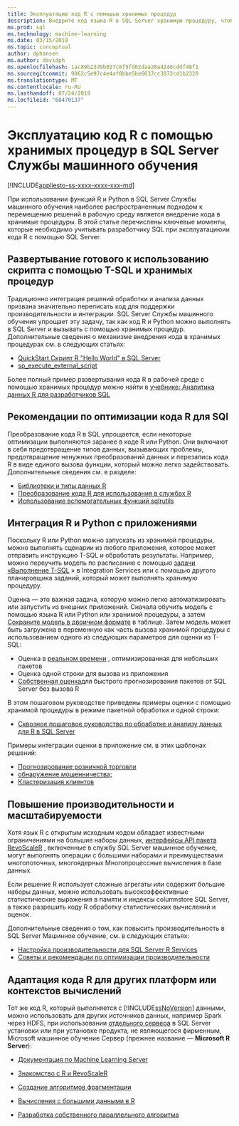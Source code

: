 ```yaml
---
title: Эксплуатацию код R с помощью хранимых процедур
description: Внедрите код языка R в SQL Server хранимую процедуру, чтобы сделать ее доступной для любого клиентского приложения, имеющего доступ к базе данных SQL Server.
ms.prod: sql
ms.technology: machine-learning
ms.date: 03/15/2019
ms.topic: conceptual
author: dphansen
ms.author: davidph
ms.openlocfilehash: 1ac89b23d9b027c8f5fd02daa28a4246cddf48f1
ms.sourcegitcommit: 9062c5e97c4e4af0bbe5be6637cc3872cd1b2320
ms.translationtype: MT
ms.contentlocale: ru-RU
ms.lasthandoff: 07/24/2019
ms.locfileid: "68470137"
---
```

# <a name="operationalize-r-code-using-stored-procedures-in-sql-server-machine-learning-services"></a>Эксплуатацию код R с помощью хранимых процедур в SQL Server Службы машинного обучения
[!INCLUDE[appliesto-ss-xxxx-xxxx-xxx-md](../../includes/appliesto-ss-xxxx-xxxx-xxx-md.md)]

При использовании функций R и Python в SQL Server Службы машинного обучения наиболее распространенным подходом к перемещению решений в рабочую среду является внедрение кода в хранимые процедуры. В этой статье перечислены ключевые моменты, которые необходимо учитывать разработчику SQL при эксплуатациюии кода R с помощью SQL Server.

## <a name="deploy-production-ready-script-using-t-sql-and-stored-procedures"></a>Развертывание готового к использованию скрипта с помощью T-SQL и хранимых процедур

Традиционно интеграция решений обработки и анализа данных призвана значительно переписать код для поддержки производительности и интеграции. SQL Server Службы машинного обучения упрощает эту задачу, так как код R и Python можно выполнять в SQL Server и вызывать с помощью хранимых процедур. Дополнительные сведения о механизме внедрения кода в хранимых процедурах см. в следующих статьях:

+ [QuickStart Скрипт R "Hello World" в SQL Server](../../advanced-analytics/tutorials//quickstart-r-run-using-tsql.md)
+ [sp_execute_external_script](../../relational-databases/system-stored-procedures/sp-execute-external-script-transact-sql.md)

Более полный пример развертывания кода R в рабочей среде с помощью хранимых процедур можно найти в [учебнике: Аналитика данных R для разработчиков SQL](../../advanced-analytics/tutorials/sqldev-in-database-r-for-sql-developers.md)

## <a name="guidelines-for-optimizing-r-code-for-sql"></a>Рекомендации по оптимизации кода R для SQl

Преобразование кода R в SQL упрощается, если некоторые оптимизации выполняются заранее в коде R или Python. Они включают в себя предотвращение типов данных, вызывающих проблемы, предотвращение ненужных преобразований данных и перезапись кода R в виде единого вызова функции, который можно легко задействовать. Дополнительные сведения см. в разделе:

+ [Библиотеки и типы данных R](r-libraries-and-data-types.md)
+ [Преобразование кода R для использования в службах R](converting-r-code-for-use-in-sql-server.md)
+ [Использование вспомогательных функций sqlrutils](ref-r-sqlrutils.md)

## <a name="integrate-r-and-python-with-applications"></a>Интеграция R и Python с приложениями

Поскольку R или Python можно запускать из хранимой процедуры, можно выполнять сценарии из любого приложения, которое может отправить инструкцию T-SQL и обработать результаты. Например, можно переучить модель по расписанию с помощью [задачи «Выполнение T-SQL](https://docs.microsoft.com/sql/integration-services/control-flow/execute-t-sql-statement-task) » в Integration Services или с помощью другого планировщика заданий, который может выполнять хранимую процедуру.

Оценка — это важная задача, которую можно легко автоматизировать или запустить из внешних приложений. Сначала обучить модель с помощью языка R или Python или хранимой процедуры, а затем [Сохраните модель в двоичном формате](../tutorials/walkthrough-build-and-save-the-model.md) в таблице. Затем модель может быть загружена в переменную как часть вызова хранимой процедуры с использованием одного из следующих параметров для оценки из T-SQL:

+ Оценка в [реальном времени](../real-time-scoring.md) , оптимизированная для небольших пакетов
+ Оценка одной строки для вызова из приложения
+ [Собственная оценка](../sql-native-scoring.md)для быстрого прогнозирования пакетов от SQL Server без вызова R

В этом пошаговом руководстве приведены примеры оценки с помощью хранимой процедуры в режиме пакетной обработки и одной строки:

+ [Сквозное пошаговое руководство по обработке и анализу данных для R в SQL Server](../tutorials/walkthrough-data-science-end-to-end-walkthrough.md)

Примеры интеграции оценки в приложение см. в этих шаблонах решений:

+ [Прогнозирование розничной торговли](https://github.com/Microsoft/SQL-Server-R-Services-Samples/blob/master/RetailForecasting/Introduction.md)
+ [обнаружение мошенничества;](https://github.com/Microsoft/r-server-fraud-detection)
+ [Кластеризация клиентов](https://github.com/Microsoft/sql-server-samples/tree/master/samples/features/r-services/getting-started/customer-clustering)

## <a name="boost-performance-and-scale"></a>Повышение производительности и масштабируемости

Хотя язык R с открытым исходным кодом обладает известными ограничениями на большие наборы данных, [интерфейсы API пакета RevoScaleR](ref-r-revoscaler.md) , включенные в службу SQL Server машинное обучение, могут выполнять операции с большими наборами и преимуществами многопоточных, многоядерных Многопроцессные вычисления в базе данных.

Если решение R использует сложные агрегаты или содержит большие наборы данных, можно использовать высокоэффективные статистические выражения в памяти и индексы columnstore SQL Server, а также разрешить коду R обработку статистических вычислений и оценок.

Дополнительные сведения о том, как повысить производительность в SQL Server Машинное обучение, см. в следующих статьях:

+ [Настройка производительности для SQL Server R Services](../../advanced-analytics/r/sql-server-r-services-performance-tuning.md)
+ [Советы и рекомендации по оптимизации производительности](https://gallery.cortanaintelligence.com/Tutorial/SQL-Server-Optimization-Tips-and-Tricks-for-Analytics-Services)

## <a name="adapt-r-code-for-other-platforms-or-compute-contexts"></a>Адаптация кода R для других платформ или контекстов вычислений

Тот же код R, который выполняется с [!INCLUDE[ssNoVersion](../../includes/ssnoversion-md.md)] данными, можно использовать для других источников данных, например Spark через HDFS, при использовании [отдельного сервера](../install/sql-machine-learning-standalone-windows-install.md) в SQL Server установки или при установке продукта, не являющегося фирменным, Microsoft машинное обучение Сервер (прежнее название — **Microsoft R Server**):

+ [Документация по Machine Learning Server](https://docs.microsoft.com/r-server/)

+ [Знакомство с R и RevoScaleR](https://docs.microsoft.com/r-server/r/tutorial-r-to-revoscaler)

+ [Создание алгоритмов фрагментации](https://docs.microsoft.com/r-server/r/how-to-developer-write-chunking-algorithms)

+ [Вычисления с большими данными в R](https://docs.microsoft.com/r-server/r/tutorial-large-data-tips)

+ [Разработка собственного параллельного алгоритма](https://docs.microsoft.com/r-server/r-reference/revopemar/pemar)

